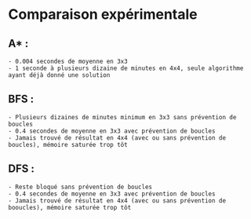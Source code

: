 # Comparaison expérimentale

## A* : 
    - 0.004 secondes de moyenne en 3x3
    - 1 seconde à plusieurs dizaine de minutes en 4x4, seule algorithme ayant déjà donné une solution

## BFS :
    - Plusieurs dizaines de minutes minimum en 3x3 sans prévention de boucles
    - 0.4 secondes de moyenne en 3x3 avec prévention de boucles
    - Jamais trouvé de résultat en 4x4 (avec ou sans prévention de boucles), mémoire saturée trop tôt

## DFS :
    - Reste bloqué sans prévention de boucles
    - 0.4 secondes de moyenne en 3x3 avec prévention de boucles
    - Jamais trouvé de résultat en 4x4 (avec ou sans prévention de booucles), mémoire saturée trop tôt